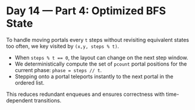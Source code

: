 # Day 14 — Part 4: Optimized BFS State

To handle moving portals every `t` steps without revisiting equivalent states too often, we key visited by `(x,y, steps % t)`.

- When `steps % t == 0`, the layout can change on the next step window.
- We deterministically compute the set of `pcount` portal positions for the current phase: `phase = steps // t`.
- Stepping onto a portal teleports instantly to the next portal in the ordered list.

This reduces redundant enqueues and ensures correctness with time-dependent transitions.

